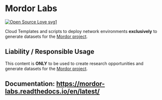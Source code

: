 # Mordor Labs

[![Open Source Love svg1](https://badges.frapsoft.com/os/v3/open-source.svg?v=103)](https://github.com/ellerbrock/open-source-badges/)

Cloud Templates and scripts to deploy network environments **exclusively** to generate datasets for the [Mordor project](https://mordordatasets.com).

## Liability / Responsible Usage

This content is **ONLY** to be used to create research opportunities and generate datasets for the [Mordor project](https://mordordatasets.com).

## Documentation: https://mordor-labs.readthedocs.io/en/latest/